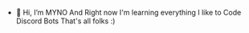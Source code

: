 - 👋 Hi, I’m MYNO
And Right now I'm learning everything 
I like to Code Discord Bots
That's all folks :)

<!---
MYNOXD/MYNOXD is a ✨ special ✨ repository because its `README.md` (this file) appears on your GitHub profile.
You can click the Preview link to take a look at your changes.
--->
